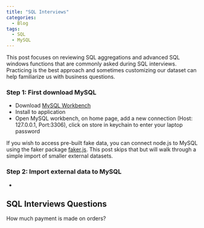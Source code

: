 ```yaml
---
title: "SQL Interviews"
categories:
  - Blog
tags:
  - SQL
  - MySQL
---
```


This post focuses on reviewing SQL aggregations and advanced SQL windows functions that are commonly asked during SQL interviews. Practicing is the best approach and sometimes customizing our dataset can help familiarize us with business questions.

### Step 1: First download MySQL
- Download [MySQL Workbench](https://dev.mysql.com/downloads/workbench/)
- Install to application
- Open MySQL workbench, on home page, add a new connection (Host: 127.0.0.1, Port:3306), click on store in keychain to enter your laptop password 

If you wish to access pre-built fake data, you can connect node.js to MySQL using the faker package [faker.js](https://github.com/Marak/Faker.js#readme). This post skips that but will walk through a simple import of smaller external datasets.

### Step 2: Import external data to MySQL
- 

## SQL Interviews Questions
How much payment is made on orders?
